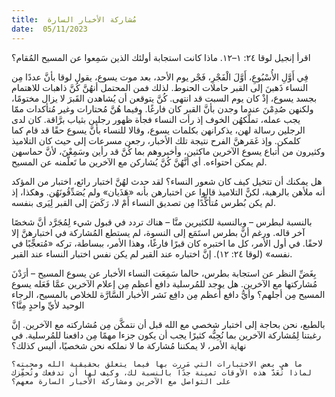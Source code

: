 ```yaml
---
title:  مُشاركة الأخبار السارة
date:  05/11/2023
---
```


اقرأ إنجيل لوقا ٢٤: ١–١٢. ماذا كانت استجابة أولئك الذين سَمِعوا عن المسيح المُقام؟

فِي أَوَّلِ الأُسْبُوعِ، أَوَّلَ الْفَجْرِ، فَجْر يوم الأحد، بعد موت يسوع، يقول لوقا بأنَّ عددًا مِن النساء ذَهبنَ إلى القبر حاملات الحنوط. لذلك فمن المحتمل أنهُنَّ كُنَّ ذاهبات للاهتمام بجسد يسوع، إذْ كان يوم السبت قد انتهى. كُنَّ يتوقعن أن يُشاهدن القَبرَ لا يزال مختومًا، ولكنهن صُدِمْنَ عندما وجدن بأنَّ القبر كان فارغًا. وفيما هُنَّ مُحتارات وغير مُتأكدات ممّا يجب عمله، تملَّكهُن الخوف إذ رأت النساء فجأة ظهور رجلين بثياب برَّاقة. كان لدى الرجلين رسالة لهن، يذكرانهن بكلمات يسوع، وقالا للنساء بأنَّ يسوع حقًا قد قام كما كلمكن. وإذ غَمَرهنَّ الفرح نتيجة تلك الأخبار، رجعن مسرعات إلى حيث كان التلاميذ وكثيرون من أتباع يسوع الآخرين ماكثين، وأخبروهم بما كُنَّ قد رأين وسَمِعْنَ، لأنَّ حماسهن لم يمكن احتواءه. أي أنَّهُنَّ كُنَّ يُشاركن مع الآخرين ما تَعلَّمنه عن المسيح.

هل يمكنك أن تتخيل كيف كان شعور النساء؟ لقد حدث لهُنَّ اختبار رائع، اختبار من المؤكد أنه ملأهن بالرهبة، لكنًّ التلاميذ قالوا عن اختبارهن بأنه «هَذَيان» ولم يُصَدِّقُونَهُن. وهكذا، إذ لم يكن بُطرس مُتأكِّدًا مِن تصديق النساء أَمْ لا، رَكَضَ إلى القبر لِيَرى بنفسه.

بالنسبة لبطرس – وبالنسبة للكثيرين منَّا – هناك تردد في قبول شيء لِمُجَرَّد أنَّ شخصًا آخر قاله. ورغم أنَّ بطرس استَمَع إلى النسوة، لم يستطع المُشاركة في اختبارهنَّ إلا لاحقًا. في أول الأمر، كل ما اختبره كان قبرًا فارغًا، وهذا الأمر، ببساطة، تركه «مُتعجِّبًا في نفسه» (لوقا ٢٤: ١٢). إنَّ اختباره عند القبر لم يكن نفس اختبار النساء عند القبر.

بِغَضِّ النظر عن استجابة بطرس، حالما سَمِعَت النساء الأخبار عن يسوع المسيح – أرَدْنَ مُشاركتها مع الآخرين. هل يوجد للمُرسلية دافع أعظم مِن إعلام الآخرين عمَّا فَعَله يسوع المسيح مِن أجلهم؟ وأيُّ دافع أعظم مِن دافِع نَشر الأخبار السَّارَّة للخلاص بالمسيح، الرجاء الوحيد لأيِّ واحدٍ مِنَّا؟

بالطبع، نحن بحاجة إلى اختبار شخصي مع الله قبل أن نتمكَّن مِن مُشاركته مع الآخرين. إنَّ رغبتنا لِمُشاركة الآخرين بما نُحِبُّه كثيرًا يجب أن يكون جزءا مهمًا مِن دافعنا للمُرسلية. في نهاية الأمر، لا يمكننا مُشاركة ما لا نملكه نحن شخصيًا، أليس كذلك؟

`ما هي بعض الاختبارات التي مَررت بها فيما يتعلق بحقيقية الله ومحبته؟ لماذا تُعَدّ هذه الأوقات ثمينة جدًا بالنسبة لك، وكيف لها أن تدفعك وتُحفِّزك على التواصل مع الآخرين ومشاركة الأخبار السارة معهم؟`